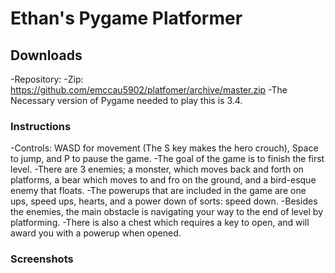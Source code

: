 # Ethan's Pygame Platformer

## Downloads
-Repository:
-Zip: https://github.com/emccau5902/platfomer/archive/master.zip
-The Necessary version of Pygame needed to play this is 3.4.

### Instructions
-Controls: WASD for movement (The S key makes the hero crouch), Space to jump, and P to pause the game.
-The goal of the game is to finish the first level.
-There are 3 enemies; a monster, which moves back and forth on platforms, a bear which moves to and fro on the ground, and a bird-esque enemy that floats.
-The powerups that are included in the game are one ups, speed ups, hearts, and a power down of sorts: speed down.
-Besides the enemies, the main obstacle is navigating your way to the end of level by platforming. 
-There is also a chest which requires a key to open, and will award you with a powerup when opened.

### Screenshots
